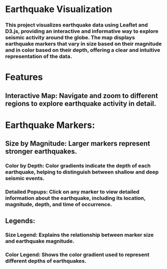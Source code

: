 # Earthquake Visualization

### This project visualizes earthquake data using Leaflet and D3.js, providing an interactive and informative way to explore seismic activity around the globe. The map displays earthquake markers that vary in size based on their magnitude and in color based on their depth, offering a clear and intuitive representation of the data.

# Features
## Interactive Map: Navigate and zoom to different regions to explore earthquake activity in detail.
# Earthquake Markers:
## Size by Magnitude: Larger markers represent stronger earthquakes.
### Color by Depth: Color gradients indicate the depth of each earthquake, helping to distinguish between shallow and deep seismic events.
### Detailed Popups: Click on any marker to view detailed information about the earthquake, including its location, magnitude, depth, and time of occurrence.
## Legends:
### Size Legend: Explains the relationship between marker size and earthquake magnitude.
### Color Legend: Shows the color gradient used to represent different depths of earthquakes.
